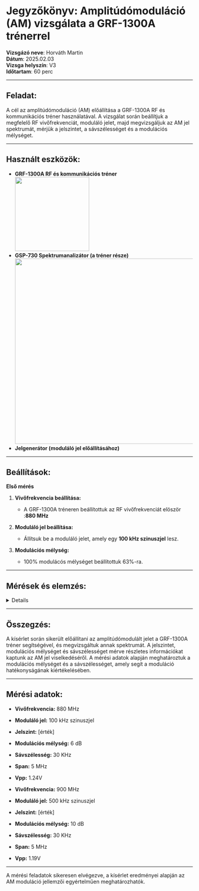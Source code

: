 # Jegyzőkönyv: Amplitúdómoduláció (AM) vizsgálata a GRF-1300A trénerrel
**Vizsgázó neve**: Horváth Martin   
**Dátum**: 2025.02.03   
**Vizsga helyszín**: V3  
**Időtartam**: 60 perc  

---

## Feladat:
A cél az amplitúdómoduláció (AM) előállítása a GRF-1300A RF és kommunikációs tréner használatával. A vizsgálat során beállítjuk a megfelelő RF vivőfrekvenciát, moduláló jelet, majd megvizsgáljuk az AM jel spektrumát, mérjük a jelszintet, a sávszélességet és a modulációs mélységet.

---

## Használt eszközök:
- **GRF-1300A RF és kommunikációs tréner**
  <br><img width="200" src="https://martinez7200.github.io/tavkozles/jegyzokonyv/Amplitúdómoduláció vizsgálata/grf-1300a.jpg"/>
- **GSP-730 Spektrumanalizátor (a tréner része)**
  <br><img width="500" src="https://martinez7200.github.io/tavkozles/jegyzokonyv/Amplitúdómoduláció vizsgálata/hmo1002-hero-1200x735-White-b.jpg"/>
- **Jelgenerátor (moduláló jel előállításához)**
   
  


---

## Beállítások:
**Első mérés**

1. **Vivőfrekvencia beállítása:**
   - A GRF-1300A tréneren beállítottuk az RF vivőfrekvenciát elöször :**880 MHz**
                                                                      
2. **Moduláló jel beállítása:**
   - Állítsuk be a moduláló jelet, amely egy **100 kHz szinuszjel** lesz.
     
3. **Modulációs mélység:**  
   - 100% modulácós mélységet beállítottuk 63%-ra.

---

## Mérések és elemzés:
<details>

1. **Jelszint mérése:**
   - Mérjük meg a generált AM jel jelszintjét a spektrumanalizátor segítségével. A spektrumon figyeljük meg a vivőfrekvenciát és a mellékcsúcsokat.
   - A jelszintet dB-ben mérjük, és rögzítjük a spektrumanalizátor kijelzőjén található értéket.

2. **Spektrumkép mentése és kiértékelése:**
   - A spektrumanalizátor segítségével készítsünk egy spektrumképet a mérésről, amely tartalmazza a vivőfrekvenciát, a mellékcsúcsokat, és a modulált jel viselkedését.
   - Mentjük el a spektrumképet, majd elemezzük a következőket:
     - Vivőfrekvencia helyzete.
     - Mellékcsúcsok helyzete és azok erősségei.

3. **Modulációs mélység meghatározása:**
   - A modulációs mélység meghatározása az amplitúdómodulált jel hullámformájának és a vivője közötti amplitúdóváltozáson alapul.
   - Mérjük meg a legnagyobb és a legkisebb amplitúdó értékeket, majd számoljuk ki a modulációs mélységet a következő képlettel:
     \[
     \text{Modulációs mélység} = \frac{A_{max} - A_{min}}{A_{max} + A_{min}} \times 100 \%
     \]
     ahol \( A_{max} \) és \( A_{min} \) a maximális és minimális amplitúdó értékek.

4. **Sávszélesség meghatározása:**
   - A sávszélességet a spektrumkép alapján mérhetjük. A modulált jel sávszélessége a mellékcsúcsok közötti távolság alapján meghatározható.
   - A mérés során figyeljük meg a két első mellékcsúcs közötti frekvenciát, és ennek alapján számoljuk ki a sávszélességet.</details>

---

## Összegzés:
A kísérlet során sikerült előállítani az amplitúdómodulált jelet a GRF-1300A tréner segítségével, és megvizsgáltuk annak spektrumát. A jelszintet, modulációs mélységet és sávszélességet mérve részletes információkat kaptunk az AM jel viselkedéséről. A mérési adatok alapján meghatároztuk a modulációs mélységet és a sávszélességet, amely segít a moduláció hatékonyságának kiértékelésében.

---

## Mérési adatok:
- **Vivőfrekvencia:** 880 MHz
- **Moduláló jel:** 100 kHz szinuszjel
- **Jelszint:** [érték]
- **Modulációs mélység:** 6 dB
- **Sávszélesség:**  30 KHz
- **Span:** 5 MHz
- **Vpp:** 1.24V
  
- **Vivőfrekvencia:** 900 MHz
- **Moduláló jel:** 500 kHz szinuszjel
- **Jelszint:** [érték]
- **Modulációs mélység:** 10 dB
- **Sávszélesség:** 30 KHz
- **Span:** 5 MHz
- **Vpp:** 1.19V

---

A mérési feladatok sikeresen elvégezve, a kísérlet eredményei alapján az AM moduláció jellemzői egyértelműen meghatározhatók.


